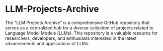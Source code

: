# LLM-Projects-Archive
The "LLM Projects Archive" is a comprehensive GitHub repository that serves as a centralized hub for a diverse collection of projects related to Language Model Models (LLMs). This repository is a valuable resource for researchers, developers, and enthusiasts interested in the latest advancements and applications of LLMs.
